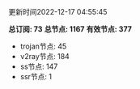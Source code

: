 更新时间2022-12-17 04:55:45

**总订阅: 73**
**总节点: 1167**
**有效节点: 377**
- trojan节点: 45
- v2ray节点: 184
- ss节点: 147
- ssr节点: 1
